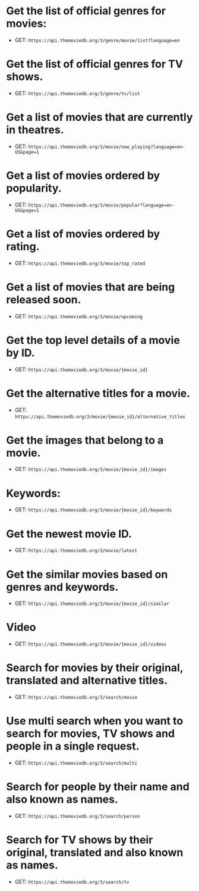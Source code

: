 # Get the list of official genres for movies:

- GET: `https://api.themoviedb.org/3/genre/movie/list?language=en`

# Get the list of official genres for TV shows.

- GET: `https://api.themoviedb.org/3/genre/tv/list`

# Get a list of movies that are currently in theatres.

- GET: `https://api.themoviedb.org/3/movie/now_playing?language=en-US&page=1`

# Get a list of movies ordered by popularity.

- GET: `https://api.themoviedb.org/3/movie/popular?language=en-US&page=1`

# Get a list of movies ordered by rating.

- GET: `https://api.themoviedb.org/3/movie/top_rated`

# Get a list of movies that are being released soon.

- GET: `https://api.themoviedb.org/3/movie/upcoming`

# Get the top level details of a movie by ID.

- GET: `https://api.themoviedb.org/3/movie/{movie_id}`

# Get the alternative titles for a movie.

- GET: `https://api.themoviedb.org/3/movie/{movie_id}/alternative_titles`

# Get the images that belong to a movie.

- GET: `https://api.themoviedb.org/3/movie/{movie_id}/images`

# Keywords:

- GET: `https://api.themoviedb.org/3/movie/{movie_id}/keywords`

# Get the newest movie ID.

- GET: `https://api.themoviedb.org/3/movie/latest`

# Get the similar movies based on genres and keywords.

- GET: `https://api.themoviedb.org/3/movie/{movie_id}/similar`

# Video

- GET: `https://api.themoviedb.org/3/movie/{movie_id}/videos`

# Search for movies by their original, translated and alternative titles.

- GET: `https://api.themoviedb.org/3/search/movie`

# Use multi search when you want to search for movies, TV shows and people in a single request.

- GET: `https://api.themoviedb.org/3/search/multi`

# Search for people by their name and also known as names.

- GET: `https://api.themoviedb.org/3/search/person`

# Search for TV shows by their original, translated and also known as names.

- GET: `https://api.themoviedb.org/3/search/tv`
